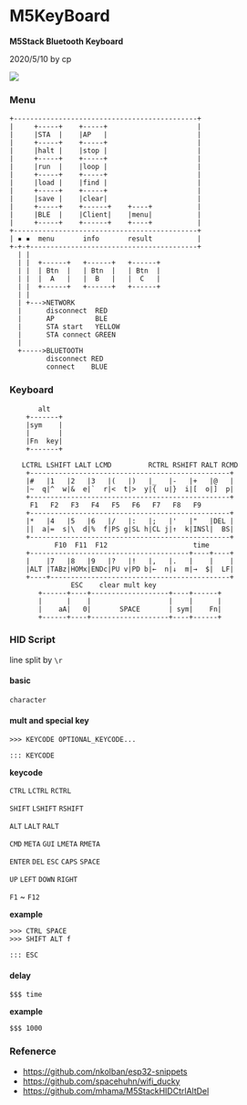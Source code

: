 # M5KeyBoard

**M5Stack Bluetooth Keyboard**

2020/5/10 by cp


![](http://davidkingzyb.github.io/blogmd/blogImg/m5keyboard.JPG)

### Menu

```
+---------------------------------------------+
|     +-----+    +-----+                      |
|     |STA  |    |AP   |                      |
|     +-----+    +-----+                      |
|     |halt |    |stop |                      |
|     +-----+    +-----+                      |
|     |run  |    |loop |                      |
|     +-----+    +-----+                      |
|     |load |    |find |                      |
|     +-----+    +-----+                      |
|     |save |    |clear|                      |
|     +-----+    +------+    +----+           |
|     |BLE  |    |Client|    |menu|           |
|     +-----+    +------+    +----+           |
+---------------------------------------------+
| ▪ ▪  menu       info       result           |
+-+-+-----------------------------------------+
  | |
  | |  +------+   +------+   +------+
  | |  | Btn  |   | Btn  |   | Btn  |
  | |  |  A   |   |  B   |   |  C   |
  | |  +------+   +------+   +------+
  | |
  | +--->NETWORK
  |      disconnect  RED
  |      AP          BLE
  |      STA start   YELLOW
  |      STA connect GREEN
  |
  +----->BLUETOOTH
         disconnect RED
         connect    BLUE

```

### Keyboard

```
       alt
    +-------+
    |sym    |
    |       |
    |Fn  key|
    +-------+
    
   LCTRL LSHIFT LALT LCMD         RCTRL RSHIFT RALT RCMD
    +-------------------------------------------------+
    |#   |1   |2   |3   |(   |)   |_   |-   |+   |@   |
    |~  q|^  w|&  e|`  r|<  t|>  y|{  u|}  i|[  o|]  p|
    +-------------------------------------------------+
     F1   F2   F3   F4   F5   F6   F7   F8   F9
    +-------------------------------------------------+
    |*   |4   |5   |6   |/   |:   |;   |'   |"   |DEL |
    ||  a|=  s|\  d|%  f|PS g|SL h|CL j|↑  k|INSl|  BS|
    +-------------------------------------------------+
           F10  F11  F12                     time
    +---------------------------------------+----+----+
    |    |7   |8   |9   |?   |!   |,   |.   |    |    |
    |ALT |TABz|HOMx|ENDc|PU v|PD b|←  n|↓  m|→  $|  LF|
    +----+--------------------------------------------+
               ESC    clear mult key
       +------+----+-------------------+----+------+
       |      |    |                   |    |      |
       |    aA|   0|       SPACE       | sym|    Fn|
       +------+----+-------------------+----+------+
```

### HID Script

line split by `\r`

#### basic

`character`
    
#### mult and special key

`>>> KEYCODE OPTIONAL_KEYCODE...`

`::: KEYCODE`

**keycode**

`CTRL` `LCTRL` `RCTRL`

`SHIFT` `LSHIFT` `RSHIFT`

`ALT` `LALT` `RALT`

`CMD` `META` `GUI` `LMETA` `RMETA`

`ENTER` `DEL` `ESC` `CAPS` `SPACE`

`UP` `LEFT` `DOWN` `RIGHT`

`F1` ~ `F12`

**example**

```
>>> CTRL SPACE
>>> SHIFT ALT f
```
```
::: ESC
```

#### delay

`$$$ time`

**example**

`$$$ 1000`


### Refenerce

- https://github.com/nkolban/esp32-snippets
- https://github.com/spacehuhn/wifi_ducky
- https://github.com/mhama/M5StackHIDCtrlAltDel


